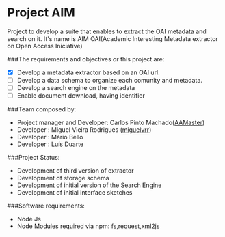 Project AIM
==============

Project to develop a suite that enables to extract the OAI metadata and search on it.
It's name is AIM OAI(Academic Interesting Metadata extractor on Open Access Iniciative)

###The requirements and objectives or this project are:
- [x] Develop a metadata extractor based on an OAI url.
- [ ] Develop a data schema to organize each comunity and metadata.
- [ ] Develop a search engine on the metadata
- [ ] Enable document download, having identifier

###Team composed by:
- Project manager and Developer: Carlos Pinto Machado([AAMaster](https://github.com/AAMaster))
- Developer : Miguel Vieira Rodrigues ([miguelvrr](https://github.com/miguelvrr))
- Developer : Mário Bello
- Developer : Luís Duarte

###Project Status: 
- Development of third version of extractor
- Development of storage schema
- Development of initial version of the Search Engine
- Development of initial interface sketches

###Software requirements:
- Node Js
- Node Modules required via npm: fs,request,xml2js
